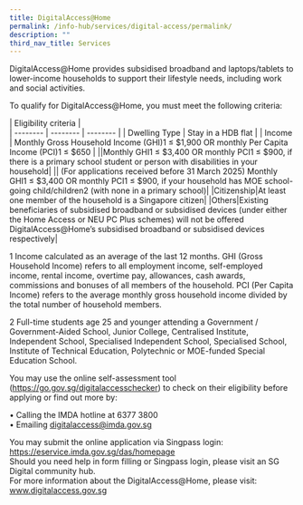 ```yaml
---
title: DigitalAccess@Home
permalink: /info-hub/services/digital-access/permalink/
description: ""
third_nav_title: Services
---
```

DigitalAccess@Home provides subsidised broadband and laptops/tablets to lower-income households to support their lifestyle needs, including work and social activities.

To qualify for DigitalAccess@Home, you must meet the following criteria:


| Eligibility criteria |<br>
| -------- | -------- | -------- |
| Dwelling Type | Stay in a HDB flat |
| Income | Monthly Gross Household Income (GHI)1 ≤ $1,900 OR monthly Per Capita Income (PCI)1 ≤ $650 | 
||Monthly GHI1 ≤ $3,400 OR monthly PCI1 ≤ $900, if there is a primary school student or person with disabilities in your household|
||	(For applications received before 31 March 2025) Monthly GHI1 ≤ $3,400 OR monthly PCI1 ≤ $900, if your household has MOE school-going child/children2 (with none in a primary school)|
|Citizenship|At least one member of the household is a Singapore citizen|
|Others|Existing beneficiaries of subsidised broadband or subsidised devices (under either the Home Access or NEU PC Plus schemes) will not be offered DigitalAccess@Home’s subsidised broadband or subsidised devices respectively|


1 Income calculated as an average of the last 12 months. GHI (Gross Household Income) refers to all employment income, self-employed income, rental income, overtime pay, allowances, cash awards, commissions and bonuses of all members of the household. PCI (Per Capita Income) refers to the average monthly gross household income divided by the total number of household members.

2 Full-time students age 25 and younger attending a Government / Government-Aided School, Junior College, Centralised Institute, Independent School, Specialised Independent School, Specialised School, Institute of Technical Education, Polytechnic or MOE-funded Special Education School.

You may use the online self-assessment tool (https://go.gov.sg/digitalaccesschecker) to check on their eligibility before applying or find out more by:

•	Calling the IMDA hotline at 6377 3800<br>
•	Emailing digitalaccess@imda.gov.sg<br>

You may submit the online application via Singpass login: https://eservice.imda.gov.sg/das/homepage<br>
Should you need help in form filling or Singpass login, please visit an SG Digital community hub.<br>
For more information about the DigitalAccess@Home, please visit: www.digitalaccess.gov.sg